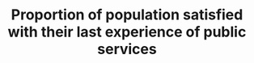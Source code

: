 ---
data_non_statistical: true
goal_meta_link: http://unstats.un.org/sdgs/files/metadata-compilation/Metadata-Goal-16.pdf
graph: null
graph_title: Proportion of population satisfied with their last experience of public
  services
graph_type: null
has_metadata: true
indicator: 16.6.2
indicator_definition: The indicator is calculated as the number of respondents replying
  that they were satisfied or very satisfied with their last experience of accessing
  a public service divided by the total number of respondents. The data may be weighted
  to reflect the general population.
indicator_name: Proportion of population satisfied with their last experience of public
  services
indicator_sort_order: 16-06-02
indicator_variable: null
layout: indicator
permalink: /16-6-2/
published: true
rationale_interpretation: In order to be effective and accountable, intuitions must
  be responsive to the needs of the population. This indicator will require the use
  of perception-based population surveys and will collect relevant data on the lived
  experience of individuals seeking access to and obtaining basic public services,
  such as health care, education, water and sanitation, as well as services provided
  by the police and judicial system.
reporting_status: notstarted
sdg_goal: 16
source_active_1: true
source_notes_1: null
source_title_1: null
target: Develop effective, accountable and transparent institutions at all levels.
target_id: '16.6'
title: Proportion of population satisfied with their last experience of public services
un_custodial_agency: UNDP
un_designated_tier: '3'
variable_description: null
variable_notes: null
---